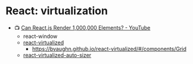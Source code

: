 # React: virtualization

- :tv: [Can React.js Render 1,000,000 Elements? - YouTube](https://www.youtube.com/watch?v=1JoEuJQIJbs)
	- react-window
	- [react-virtualized](https://github.com/bvaughn/react-virtualized)
		- https://bvaughn.github.io/react-virtualized/#/components/Grid
	- [react-virtualized-auto-sizer](https://github.com/bvaughn/react-virtualized-auto-sizer)